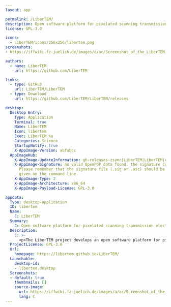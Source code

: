 ```yaml
---
layout: app

permalink: /LiberTEM/
description: Open software platform for pixelated scanning transmission electron microscopy (STEM)
license: GPL-3.0

icons:
  - LiberTEM/icons/256x256/libertem.png
screenshots:
- https://iffwiki.fz-juelich.de/images/a/ac/Screenshot_of_the_LiberTEM_UI.png

authors:
  - name: LiberTEM
    url: https://github.com/LiberTEM

links:
  - type: GitHub
    url: LiberTEM/LiberTEM
  - type: Download
    url: https://github.com/LiberTEM/LiberTEM/releases

desktop:
  Desktop Entry:
    Type: Application
    Terminal: true
    Name: LiberTEM
    Icon: libertem
    Exec: LiberTEM %u
    Categories: Science
    StartupNotify: true
    X-AppImage-Version: abfabcc
  AppImageHub:
    X-AppImage-UpdateInformation: gh-releases-zsync|LiberTEM|LiberTEM|continuous|LiberTEM*-x86_64.AppImage.zsync
    X-AppImage-Signature: no valid OpenPGP data found. the signature could not be verified.
      Please remember that the signature file (.sig or .asc) should be the first file
      given on the command line.
    X-AppImage-Type: 2
    X-AppImage-Architecture: x86_64
    X-AppImage-Payload-License: GPL-3.0

appdata:
  Type: desktop-application
  ID: libertem
  Name:
    C: LiberTEM
  Summary:
    C: Open software platform for pixelated scanning transmission electron microscopy (STEM)
  Description:
    C: >-
      <p>The LiberTEM project develops an open software platform for pixelated/4D scanning transmission electron microscopy.</p>
  ProjectLicense: GPL-3.0
  Url:
    homepage: https://libertem.github.io/LiberTEM/
  Launchable:
    desktop-id:
    - libertem.desktop
  Screenshots:
  - default: true
    thumbnails: []
    source-image:
      url: https://iffwiki.fz-juelich.de/images/a/ac/Screenshot_of_the_LiberTEM_UI.png
      lang: C
---
```

